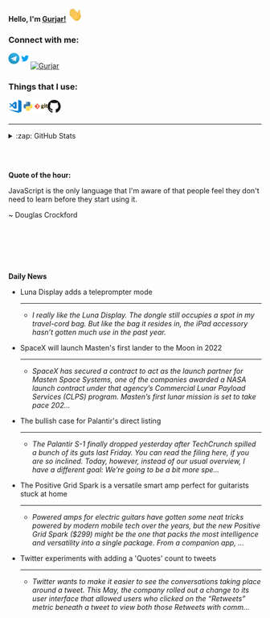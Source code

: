 #### Hello, I'm [Gurjar!](https://GurjarKing.github.io) <img src="https://raw.githubusercontent.com/ABSphreak/ABSphreak/master/gifs/Hi.gif" width="30px"></h2>


### Connect with me:

[<img align="left" alt="Gurjar | Telegram" width="22px" src="https://raw.githubusercontent.com/github/explore/80688e429a7d4ef2fca1e82350fe8e3517d3494d/topics/telegram/telegram.png" />][Telegram]
[<img align="left" alt="Gurjar | Twitter" width="22px" src="https://raw.githubusercontent.com/github/explore/80688e429a7d4ef2fca1e82350fe8e3517d3494d/topics/twitter/twitter.png" />][Twitter]

<br > <a href="https://github.com/GurjarKing"><img src="https://komarev.com/ghpvc/?username=GurjarKing" alt="Gurjar" /></a> <br />

<!-- <br >

![](https://visitor-badge.glitch.me/badge?page_id=GurjarKing)

<br /> -->

### Things that I use:

[<img align="left" alt="Visual Studio Code" width="26px" src="https://raw.githubusercontent.com/github/explore/80688e429a7d4ef2fca1e82350fe8e3517d3494d/topics/visual-studio-code/visual-studio-code.png" />][VSCode]
[<img align="left" alt="Python" width="26px" src="https://raw.githubusercontent.com/github/explore/80688e429a7d4ef2fca1e82350fe8e3517d3494d/topics/python/python.png" />][Python]
[<img align="left" alt="Git" width="26px" src="https://raw.githubusercontent.com/github/explore/80688e429a7d4ef2fca1e82350fe8e3517d3494d/topics/git/git.png" />][Git]
[<img align="left" alt="GitHub" width="26px" src="https://raw.githubusercontent.com/github/explore/78df643247d429f6cc873026c0622819ad797942/topics/github/github.png" />][Github]

<br />
<br />

---
<details>
  <summary>:zap: GitHub Stats</summary>

<img align="left" alt="Gurjar's Github Stats" src="https://github-readme-stats.vercel.app/api?username=GurjarKing&show_icons=true&hide_border=true&count_private=true&include_all_commit=true&theme=algolia" />

</details>

<!-- ### 🔔 My latest tweet
<a href="https://twitter.com/Gurjar_King43" target="_blank">
	<img src="https://github.com/GurjarKing/GurjarKing/raw/master/tweet.png" width="70%" align="center" alt="Click to view on Twitter" title="My latest tweet, as an image"/>
</a> -->
<br>

<pre>

</pre>

**Quote of the hour:**

JavaScript is the only language that I'm aware of that people feel they don't need to learn before they start using it.

~ Douglas Crockford
<pre>

</pre>
<br>
<pre>


</pre>
<strong>Daily News</strong>
  
  - Luna Display adds a teleprompter mode
     <hr/>
     
      - *I really like the Luna Display. The dongle still occupies a spot in my travel-cord bag. But like the bag it resides in, the iPad accessory hasn’t gotten much use in the past year.*
     
  - SpaceX will launch Masten's first lander to the Moon in 2022
      <hr/>
      
      - *SpaceX has secured a contract to act as the launch partner for Masten Space Systems, one of the companies awarded a NASA launch contract under that agency’s Commercial Lunar Payload Services (CLPS) program. Masten’s first lunar mission is set to take pace 202…*
      
  - The bullish case for Palantir's direct listing
      <hr/>
      
      - *The Palantir S-1 finally dropped yesterday after TechCrunch spilled a bunch of its guts last Friday. You can read the filing here, if you are so inclined. Today, however, instead of our usual overview, I have a different goal: We’re going to be a bit more spe…*
      
  - The Positive Grid Spark is a versatile smart amp perfect for guitarists stuck at home
      <hr/>
      
      - *Powered amps for electric guitars have gotten some neat tricks powered by modern mobile tech over the years, but the new Positive Grid Spark ($299) might be the one that packs the most intelligence and versatility into a single package. From a companion app, …*
       
  - Twitter experiments with adding a 'Quotes' count to tweets
      <hr/>
       
       - *Twitter wants to make it easier to see the conversations taking place around a tweet. This May, the company rolled out a change to its user interface that allowed users who clicked on the “Retweets” metric beneath a tweet to view both those Retweets with comm…*
      

<br />

[VSCode]: https://code.visualstudio.com/
[Python]: https://www.python.org/
[Git]: https://git-scm.com/
[Github]: https://github.com/
[Telegram]: https://t.me/Gurjar_King/
[Twitter]: https://twitter.com/Gurjar_King43/
